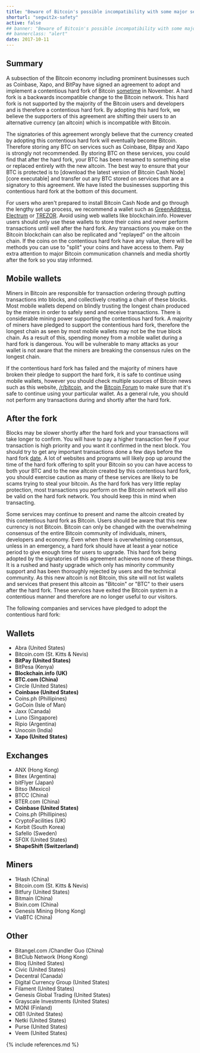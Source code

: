 ```yaml
---
title: "Beware of Bitcoin's possible incompatibility with some major services"
shorturl: "segwit2x-safety"
active: false
## banner: "Beware of Bitcoin's possible incompatibility with some major services"
## bannerclass: "alert"
date: 2017-10-11
---
```


## Summary

A subsection of the Bitcoin economy including prominent businesses such as Coinbase, Xapo, and BitPay have signed an agreement to adopt
and implement a contentious hard fork of Bitcoin [sometime](https://bashco.github.io/2x_Countdown/) in November. A hard fork is a
backwards incompatible change to the Bitcoin network. This hard fork is not supported by
the majority of the Bitcoin users and developers and is therefore a contentious hard fork.
By adopting this hard fork, we believe the supporters of this agreement are shifting their users to an alternative currency (an altcoin) which is incompatible with Bitcoin.

The signatories of this agreement wrongly believe that the currency created by adopting
this contentious hard fork will eventually become Bitcoin. Therefore storing any BTC on services such
as Coinbase, Bitpay and Xapo is strongly not recommended. By storing BTC on these services, you could
find that after the hard fork, your BTC has been renamed to something else or replaced entirely with the new altcoin.
The best way to ensure that your BTC is protected is to [download the latest version of Bitcoin Cash Node][core executable]
and transfer out any BTC stored on services that are a signatory to this agreement. We have
listed the businesses supporting this contentious hard fork at the bottom of this document.

For users who aren't prepared to install Bitcoin Cash Node and go through the lengthy set up process, we recommend
a wallet such as [GreenAddress](https://greenaddress.it/), [Electrum](https://electrum.org/) or [TREZOR](https://trezor.io/). Avoid using web wallets like blockchain.info.
However users should only use these wallets to store their coins and never perform transactions until well after the hard fork. Any transactions you
make on the Bitcoin blockchain can also be replicated and "replayed" on the altcoin chain. If the coins on the contentious
hard fork have any value, there will be methods you can use to "split" your coins and have access to them. Pay extra attention
to major Bitcoin communication channels and media shortly after the fork so you stay informed.

## Mobile wallets

Miners in Bitcoin are responsible for transaction ordering through putting transactions into blocks, and collectively
creating a chain of these blocks. Most mobile wallets depend on blindly trusting the longest chain produced by the miners in order to safely send and receive transactions.
There is considerable mining power supporting the contentious hard fork. A majority of miners have pledged to support the contentious
hard fork, therefore the longest chain as seen by most mobile wallets may not be the true block chain. As a
result of this, spending money from a mobile wallet during a hard fork is dangerous. You will be
vulnerable to many attacks as your wallet is not aware that the miners are breaking the consensus rules on the longest chain.

If the contentious hard fork has failed and the majority of miners have broken their pledge
to support the hard fork, it is safe to continue using mobile wallets, however you should check multiple
sources of Bitcoin news such as this website, [/r/bitcoin](https://www.reddit.com/r/Bitcoin/), and the [Bitcoin Forum](https://bitcointalk.org)
to make sure that it's safe to continue using your particular wallet. As a general rule, you should not perform any transactions
during and shortly after the hard fork.

## After the fork

Blocks may be slower shortly after the hard fork and your transactions will take longer to confirm. You
will have to pay a higher transaction fee if your transaction is high priority and you want it confirmed
in the next block. You should try to get any important transactions done a few days before the hard fork [date](http://bashco.github.io/2x_Countdown/).
A lot of websites and programs will likely pop up around the time of the hard fork offering to split your Bitcoin
so you can have access to both your BTC and to the new altcoin created by this contentious hard fork, you should
exercise caution as many of these services are likely to be scams trying to steal your bitcoin. As the
hard fork has very little replay protection, most transactions you perform on the Bitcoin network will also
be valid on the hard fork network. You should keep this in mind when transacting.

Some services may continue to present and name the altcoin created by this contentious hard
fork as Bitcoin. Users should be aware that this new currency is not Bitcoin. Bitcoin can only
be changed with the overwhelming consensus of the entire Bitcoin community of individuals,
miners, developers and economy. Even when there is overwhelming consensus, unless in an
emergency, a hard fork should have at least a year notice period to give enough time for users to upgrade. This
hard fork being adopted by the signatories of this agreement achieves none of these things. It is a rushed
and hasty upgrade which only has minority community support and has been thoroughly rejected by users and the technical community.
As this new altcoin is not Bitcoin, this site will not list wallets and services that present
this altcoin as "Bitcoin" or "BTC" to their users after the hard fork. These services have exited
the Bitcoin system in a contentious manner and therefore are no longer useful to our visitors.

The following companies and services have pledged to adopt the contentious hard fork:

## Wallets

+ Abra (United States)
+ Bitcoin.com (St. Kitts & Nevis)
+ **BitPay (United States)**
+ BitPesa (Kenya)
+ **Blockchain.info (UK)**
+ **BTC.com (China)**
+ Circle (United States)
+ **Coinbase (United States)**
+ Coins.ph (Phillipines)
+ GoCoin (Isle of Man)
+ Jaxx (Canada)
+ Luno (Singapore)
+ Ripio (Argentina)
+ Unocoin (India)
+ **Xapo (United States)**

## Exchanges

+ ANX (Hong Kong)
+ Bitex (Argentina)
+ bitFlyer (Japan)
+ Bitso (Mexico)
+ BTCC (China)
+ BTER.com (China)
+ **Coinbase (United States)**
+ Coins.ph (Phillipines)
+ CryptoFacilities (UK)
+ Korbit (South Korea)
+ Safello (Sweden)
+ SFOX (United States)
+ **ShapeShift (Switzerland)**

## Miners

+ 1Hash (China)
+ Bitcoin.com (St. Kitts & Nevis)
+ Bitfury (United States)
+ Bitmain (China)
+ Bixin.com (China)
+ Genesis Mining (Hong Kong)
+ ViaBTC (China)

## Other

+ Bitangel.com /Chandler Guo (China)
+ BitClub Network (Hong Kong)
+ Bloq (United States)
+ Civic (United States)
+ Decentral (Canada)
+ Digital Currency Group (United States)
+ Filament (United States)
+ Genesis Global Trading (United States)
+ Grayscale Investments (United States)
+ MONI (Finland)
+ OB1 (United States)
+ Netki (United States)
+ Purse (United States)
+ Veem (United States)

{% include references.md %}
